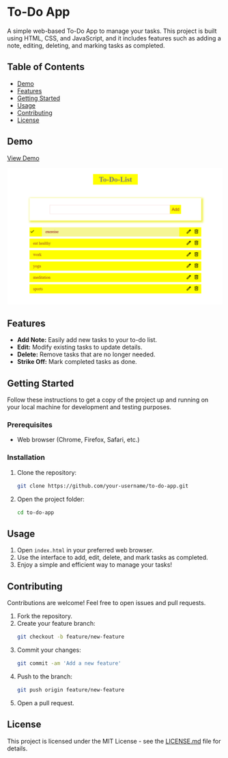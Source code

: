 # To-Do App

A simple web-based To-Do App to manage your tasks. This project is built using HTML, CSS, and JavaScript, and it includes features such as adding a note, editing, deleting, and marking tasks as completed.

## Table of Contents

- [Demo](#demo)
- [Features](#features)
- [Getting Started](#getting-started)
- [Usage](#usage)
- [Contributing](#contributing)
- [License](#license)

## Demo

[View Demo](https://to-do-list-app-by-mounika.netlify.app/)<!-- Add the link to your live demo here -->

![To-Do App Demo](./screenshot.png) <!-- Add a screenshot or gif of your app -->

## Features

- **Add Note:** Easily add new tasks to your to-do list.
- **Edit:** Modify existing tasks to update details.
- **Delete:** Remove tasks that are no longer needed.
- **Strike Off:** Mark completed tasks as done.

## Getting Started

Follow these instructions to get a copy of the project up and running on your local machine for development and testing purposes.

### Prerequisites

- Web browser (Chrome, Firefox, Safari, etc.)

### Installation

1. Clone the repository:
   ```bash
   git clone https://github.com/your-username/to-do-app.git
   ```
2. Open the project folder:
   ```bash
   cd to-do-app
   ```

## Usage

1. Open `index.html` in your preferred web browser.
2. Use the interface to add, edit, delete, and mark tasks as completed.
3. Enjoy a simple and efficient way to manage your tasks!

## Contributing

Contributions are welcome! Feel free to open issues and pull requests.

1. Fork the repository.
2. Create your feature branch:
   ```bash
   git checkout -b feature/new-feature
   ```
3. Commit your changes:
   ```bash
   git commit -am 'Add a new feature'
   ```
4. Push to the branch:
   ```bash
   git push origin feature/new-feature
   ```
5. Open a pull request.

## License

This project is licensed under the MIT License - see the [LICENSE.md](LICENSE.md) file for details.
